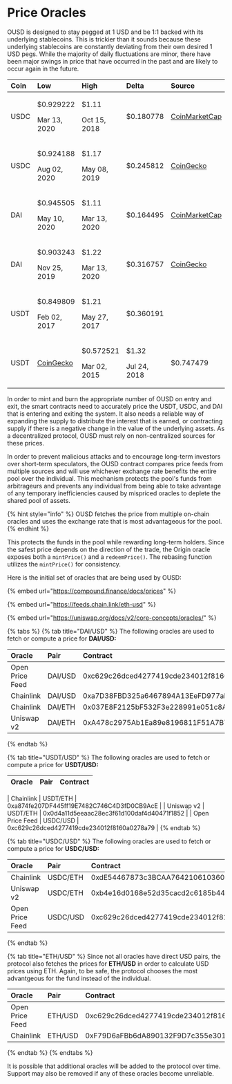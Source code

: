 # Price Oracles

OUSD is designed to stay pegged at 1 USD and be 1:1 backed with its underlying stablecoins. This is trickier than it sounds because these underlying stablecoins are constantly deviating from their own desired 1 USD pegs. While the majority of daily fluctuations are minor, there have been major swings in price that have occurred in the past and are likely to occur again in the future.

<table>
  <thead>
    <tr>
      <th style="text-align:left">Coin</th>
      <th style="text-align:left"><b>Low</b>
      </th>
      <th style="text-align:left"><b>High</b>
      </th>
      <th style="text-align:left"><b>Delta</b>
      </th>
      <th style="text-align:left"><b>Source</b>
      </th>
    </tr>
  </thead>
  <tbody>
    <tr>
      <td style="text-align:left">USDC</td>
      <td style="text-align:left">
        <p>$0.929222</p>
        <p>Mar 13, 2020</p>
      </td>
      <td style="text-align:left">
        <p>$1.11</p>
        <p>Oct 15, 2018</p>
      </td>
      <td style="text-align:left">$0.180778</td>
      <td style="text-align:left"><a href="https://coinmarketcap.com/currencies/usd-coin/">CoinMarketCap</a>
      </td>
    </tr>
    <tr>
      <td style="text-align:left">USDC</td>
      <td style="text-align:left">
        <p>$0.924188</p>
        <p>Aug 02, 2020</p>
      </td>
      <td style="text-align:left">
        <p>$1.17</p>
        <p>May 08, 2019</p>
      </td>
      <td style="text-align:left">$0.245812</td>
      <td style="text-align:left"><a href="https://www.coingecko.com/en/coins/usd-coin">CoinGecko</a>
      </td>
    </tr>
    <tr>
      <td style="text-align:left">DAI</td>
      <td style="text-align:left">
        <p>$0.945505</p>
        <p>May 10, 2020</p>
      </td>
      <td style="text-align:left">
        <p>$1.11</p>
        <p>Mar 13, 2020</p>
      </td>
      <td style="text-align:left">$0.164495</td>
      <td style="text-align:left"><a href="https://coinmarketcap.com/currencies/multi-collateral-dai/">CoinMarketCap</a>
      </td>
    </tr>
    <tr>
      <td style="text-align:left">DAI</td>
      <td style="text-align:left">
        <p>$0.903243</p>
        <p>Nov 25, 2019</p>
      </td>
      <td style="text-align:left">
        <p>$1.22</p>
        <p>Mar 13, 2020</p>
      </td>
      <td style="text-align:left">$0.316757</td>
      <td style="text-align:left"><a href="https://www.coingecko.com/en/coins/dai">CoinGecko</a>
      </td>
    </tr>
    <tr>
      <td style="text-align:left">USDT</td>
      <td style="text-align:left">
        <p>$0.849809</p>
        <p>Feb 02, 2017</p>
      </td>
      <td style="text-align:left">
        <p>$1.21</p>
        <p>May 27, 2017</p>
      </td>
      <td style="text-align:left">$0.360191</td>
    </tr>
    <tr>
      <td style="text-align:left">USDT</td>
      <td style="text-align:left"><a href="https://www.coingecko.com/en/coins/tether">CoinGecko</a>
      </td>
      <td style="text-align:left">
        <p>$0.572521</p>
        <p>Mar 02, 2015</p>
      </td>
      <td style="text-align:left">
        <p>$1.32</p>
        <p>Jul 24, 2018</p>
      </td>
      <td style="text-align:left">$0.747479</td>
      <td style="text-align:left"><a href="https://coinmarketcap.com/currencies/tether/">CoinMarketCap</a>
      </td>
    </tr>
  </tbody>
</table>

In order to mint and burn the appropriate number of OUSD on entry and exit, the smart contracts need to accurately price the USDT, USDC, and DAI that is entering and exiting the system. It also needs a reliable way of expanding the supply to distribute the interest that is earned, or contracting supply if there is a negative change in the value of the underlying assets. As a decentralized protocol, OUSD must rely on non-centralized sources for these prices.

In order to prevent malicious attacks and to encourage long-term investors over short-term speculators, the OUSD contract compares price feeds from multiple sources and will use whichever exchange rate benefits the entire pool over the individual. This mechanism protects the pool's funds from arbitrageurs and prevents any individual from being able to take advantage of any temporary inefficiencies caused by mispriced oracles to deplete the shared pool of assets. 

{% hint style="info" %}
OUSD fetches the price from multiple on-chain oracles and uses the exchange rate that is most advantageous for the pool.
{% endhint %}

This protects the funds in the pool while rewarding long-term holders. Since the safest price depends on the direction of the trade, the Origin oracle exposes both a `mintPrice()` and a `redeemPrice()`. The rebasing function utilizes the `mintPrice()` for consistency.

Here is the initial set of oracles that are being used by OUSD: 


{% embed url="https://compound.finance/docs/prices" %}

{% embed url="https://feeds.chain.link/eth-usd" %}

{% embed url="https://uniswap.org/docs/v2/core-concepts/oracles/" %}


{% tabs %}
{% tab title="DAI/USD" %}
The following oracles are used to fetch or compute a price for **DAI/USD:**

| Oracle | Pair | Contract |
| :--- | :--- | :--- |
| Open Price Feed | DAI/USD | 0xc629c26dced4277419cde234012f8160a0278a79 |
| Chainlink | DAI/USD | 0xa7D38FBD325a6467894A13EeFD977aFE558bC1f0 |
| Chainlink | DAI/ETH | 0x037E8F2125bF532F3e228991e051c8A7253B642c |
| Uniswap v2 | DAI/ETH | 0xA478c2975Ab1Ea89e8196811F51A7B7Ade33eB11 |
{% endtab %}

{% tab title="USDT/USD" %}
The following oracles are used to fetch or compute a price for **USDT/USD:**

| O**racle** | Pair | Contract |
| :--- | :--- | :--- |

| Chainlink | USDT/ETH | 0xa874fe207DF445ff19E7482C746C4D3fD0CB9AcE |
| Uniswap v2 | USDT/ETH | 0x0d4a11d5eeaac28ec3f61d100daf4d40471f1852 |
| Open Price Feed | USDC/USD | 0xc629c26dced4277419cde234012f8160a0278a79 |
{% endtab %}

{% tab title="USDC/USD" %}
The following oracles are used to fetch or compute a price for **USDC/USD:**

| O**racle** | Pair | Contract |
| :--- | :--- | :--- |
| Chainlink | USDC/ETH | 0xdE54467873c3BCAA76421061036053e371721708 |
| Uniswap v2 | USDC/ETH | 0xb4e16d0168e52d35cacd2c6185b44281ec28c9dc |
| Open Price Feed | USDC/USD | 0xc629c26dced4277419cde234012f8160a0278a79 |
{% endtab %}

{% tab title="ETH/USD" %}
Since not all oracles have direct USD pairs, the protocol also fetches the prices for **ETH/USD** in order to calculate USD prices using ETH. Again, to be safe, the protocol chooses the most advantgeous for the fund instead of the individual. 

| Oracle | Pair | Contract |
| :--- | :--- | :--- |
| Open Price Feed | ETH/USD | 0xc629c26dced4277419cde234012f8160a0278a79 |
| Chainlink | ETH/USD | 0xF79D6aFBb6dA890132F9D7c355e3015f15F3406F |
{% endtab %}
{% endtabs %}

It is possible that additional oracles will be added to the protocol over time. Support may also be removed if any of these oracles become unreliable. 


